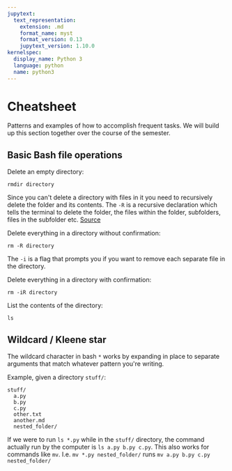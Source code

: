 ```yaml
---
jupytext:
  text_representation:
    extension: .md
    format_name: myst
    format_version: 0.13
    jupytext_version: 1.10.0
kernelspec:
  display_name: Python 3
  language: python
  name: python3
---
```



# Cheatsheet

Patterns and examples of how to accomplish frequent tasks. We will build up
this section together over the course of the semester. 


## Basic Bash file operations

Delete an empty directory:
```
rmdir directory
```

Since you can't delete a directory with files in it you need to recursively delete the folder and its contents. The ```-R``` is a recursive declaration which tells the terminal to delete the folder, the files within the folder, subfolders, files in the subfolder etc. [Source](https://www.macworld.com/article/222596/command-line-deleting-files-folders-mac-terminal.html)

Delete everything in a directory without confirmation:
```
rm -R directory
```
The ```-i``` is a flag that prompts you if you want to remove each separate file in the directory.

Delete everything in a directory with confirmation:
```
rm -iR directory
```

List the contents of the directory:
```
ls
```

## Wildcard / Kleene star

The wildcard character in bash `*` works by expanding in place to separate arguments that match whatever pattern you're writing. 

Example, given a directory `stuff/`:
```
stuff/
  a.py
  b.py
  c.py
  other.txt
  another.md
  nested_folder/
```
If we were to run `ls *.py` while in the `stuff/` directory, the command actually run by the computer is `ls a.py b.py c.py`. This also works for commands like `mv`. I.e. `mv *.py nested_folder/` runs `mv a.py b.py c.py nested_folder/`

